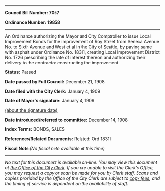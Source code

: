 

********

**Council Bill Number: 7057**
   
**Ordinance Number: 19858**
********

 An Ordinance authorizing the Mayor and City Comptroller to issue Local Improvement Bonds for the improvement of Roy Street from Seneca Avenue No. to Sixth Avenue and West et al in the City of Seattle, by paving same with asphalt under Ordinance No. 18311, creating Local Improvement District No. 1726 prescribing the rate of interest thereon and authorizing their delivery to the contractor constructing the improvement.

**Status:** Passed
   
**Date passed by Full Council:** December 21, 1908
   
**Date filed with the City Clerk:** January 4, 1909
   
**Date of Mayor's signature:** January 4, 1909
   
[(about the signature date)](/~public/approvaldate.htm)
   
   
   
**Date introduced/referred to committee:** December 14, 1908
   
   
**Index Terms:** BONDS, SALES

**References/Related Documents:** Related: Ord 18311

**Fiscal Note:**_(No fiscal note available at this time)_
********

_No text for this document is available on-line. You may view this document at [the Office of the City Clerk](http://www.seattle.gov/leg/clerk/contactUs.htm). If you are unable to visit the Clerk's Office, you may request a copy or scan be made for you by Clerk staff. Scans and copies provided by the Office of the City Clerk are subject to [copy fees](http://clerk.seattle.gov/~public/clerkfees.htm), and the timing of service is dependent on the availability of staff._

